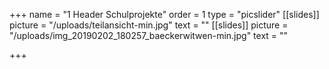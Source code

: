 +++
name = "1 Header Schulprojekte"
order = 1
type = "picslider"
[[slides]]
picture = "/uploads/teilansicht-min.jpg"
text = ""
[[slides]]
picture = "/uploads/img_20190202_180257_baeckerwitwen-min.jpg"
text = ""

+++
